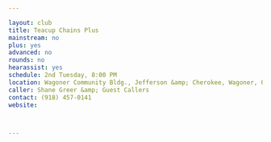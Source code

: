 ```yaml
---

layout: club
title: Teacup Chains Plus
mainstream: no
plus: yes
advanced: no
rounds: no
hearassist: yes
schedule: 2nd Tuesday, 8:00 PM
location: Wagoner Community Bldg., Jefferson &amp; Cherokee, Wagoner, OK
caller: Shane Greer &amp; Guest Callers
contact: (918) 457-0141
website: 



---
```


